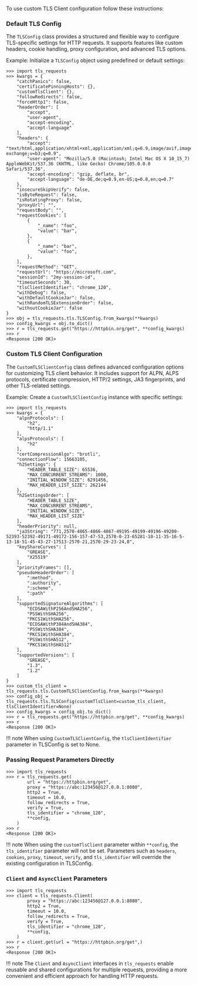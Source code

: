 To use custom TLS Client configuration follow these instructions:


### Default TLS Config
The `TLSConfig` class provides a structured and flexible way to configure TLS-specific settings for HTTP requests.
It supports features like custom headers, cookie handling, proxy configuration, and advanced TLS options.

Example:
    Initialize a `TLSConfig` object using predefined or default settings:

```pycon
>>> import tls_requests
>>> kwargs = {
    "catchPanics": false,
    "certificatePinningHosts": {},
    "customTlsClient": {},
    "followRedirects": false,
    "forceHttp1": false,
    "headerOrder": [
        "accept",
        "user-agent",
        "accept-encoding",
        "accept-language"
    ],
    "headers": {
        "accept": "text/html,application/xhtml+xml,application/xml;q=0.9,image/avif,image/webp,image/apng,*/*;q=0.8,application/signed-exchange;v=b3;q=0.9",
        "user-agent": "Mozilla/5.0 (Macintosh; Intel Mac OS X 10_15_7) AppleWebKit/537.36 (KHTML, like Gecko) Chrome/105.0.0.0 Safari/537.36",
        "accept-encoding": "gzip, deflate, br",
        "accept-language": "de-DE,de;q=0.9,en-US;q=0.8,en;q=0.7"
    },
    "insecureSkipVerify": false,
    "isByteRequest": false,
    "isRotatingProxy": false,
    "proxyUrl": "",
    "requestBody": "",
    "requestCookies": [
        {
            "_name": "foo",
            "value": "bar",
        },
        {
            "_name": "bar",
            "value": "foo",
        },
    ],
    "requestMethod": "GET",
    "requestUrl": "https://microsoft.com",
    "sessionId": "2my-session-id",
    "timeoutSeconds": 30,
    "tlsClientIdentifier": "chrome_120",
    "withDebug": false,
    "withDefaultCookieJar": false,
    "withRandomTLSExtensionOrder": false,
    "withoutCookieJar": false
}
>>> obj = tls_requests.tls.TLSConfig.from_kwargs(**kwargs)
>>> config_kwargs = obj.to_dict()
>>> r = tls_requests.get("https://httpbin.org/get", **config_kwargs)
>>> r
<Response [200 OK]>
```

### Custom TLS Client Configuration

The `CustomTLSClientConfig` class defines advanced configuration options for customizing TLS client behavior.
It includes support for ALPN, ALPS protocols, certificate compression, HTTP/2 settings, JA3 fingerprints, and
other TLS-related settings.

Example:
    Create a `CustomTLSClientConfig` instance with specific settings:

```pycon
>>> import tls_requests
>>> kwargs = {
    "alpnProtocols": [
        "h2",
        "http/1.1"
    ],
    "alpsProtocols": [
        "h2"
    ],
    "certCompressionAlgo": "brotli",
    "connectionFlow": 15663105,
    "h2Settings": {
        "HEADER_TABLE_SIZE": 65536,
        "MAX_CONCURRENT_STREAMS": 1000,
        "INITIAL_WINDOW_SIZE": 6291456,
        "MAX_HEADER_LIST_SIZE": 262144
    },
    "h2SettingsOrder": [
        "HEADER_TABLE_SIZE",
        "MAX_CONCURRENT_STREAMS",
        "INITIAL_WINDOW_SIZE",
        "MAX_HEADER_LIST_SIZE"
    ],
    "headerPriority": null,
    "ja3String": "771,2570-4865-4866-4867-49195-49199-49196-49200-52393-52392-49171-49172-156-157-47-53,2570-0-23-65281-10-11-35-16-5-13-18-51-45-43-27-17513-2570-21,2570-29-23-24,0",
    "keyShareCurves": [
        "GREASE",
        "X25519"
    ],
    "priorityFrames": [],
    "pseudoHeaderOrder": [
        ":method",
        ":authority",
        ":scheme",
        ":path"
    ],
    "supportedSignatureAlgorithms": [
        "ECDSAWithP256AndSHA256",
        "PSSWithSHA256",
        "PKCS1WithSHA256",
        "ECDSAWithP384AndSHA384",
        "PSSWithSHA384",
        "PKCS1WithSHA384",
        "PSSWithSHA512",
        "PKCS1WithSHA512"
    ],
    "supportedVersions": [
        "GREASE",
        "1.3",
        "1.2"
    ]
}
>>> custom_tls_client = tls_requests.tls.CustomTLSClientConfig.from_kwargs(**kwargs)
>>> config_obj = tls_requests.tls.TLSConfig(customTlsClient=custom_tls_client, tlsClientIdentifier=None)
>>> config_kwargs = config_obj.to_dict()
>>> r = tls_requests.get("https://httpbin.org/get", **config_kwargs)
>>> r
<Response [200 OK]>
```

!!! note
    When using `CustomTLSClientConfig`, the `tlsClientIdentifier` parameter in TLSConfig is set to None.

### Passing Request Parameters Directly

```pycon
>>> import tls_requests
>>> r = tls_requests.get(
        url = "https://httpbin.org/get",
        proxy = "https://abc:123456@127.0.0.1:8080",
        http2 = True,
        timeout = 10.0,
        follow_redirects = True,
        verify = True,
        tls_identifier = "chrome_120",
        **config,
    )
>>> r
<Response [200 OK]>
```

!!! note
    When using the `customTlsClient` parameter within `**config`, the `tls_identifier` parameter will not be set.
    Parameters such as `headers`, `cookies`, `proxy`, `timeout`, `verify`, and `tls_identifier` will override the existing configuration in TLSConfig.

### `Client` and `AsyncClient` Parameters
```pycon
>>> import tls_requests
>>> client = tls_requests.Client(
        proxy = "https://abc:123456@127.0.0.1:8080",
        http2 = True,
        timeout = 10.0,
        follow_redirects = True,
        verify = True,
        tls_identifier = "chrome_120",
        **config,
    )
>>> r = client.get(url = "https://httpbin.org/get",)
>>> r
<Response [200 OK]>

```

!!! note
    The `Client` and `AsyncClient` interfaces in `tls_requests` enable reusable and shared configurations for multiple requests, providing a more convenient and efficient approach for handling HTTP requests.
